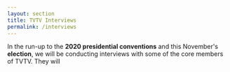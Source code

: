 ```yaml
---
layout: section
title: TVTV Interviews
permalink: /interviews
---
```


In the run-up to the **2020 presidential conventions** and this November's **election**, we will be conducting interviews with some of the core members of TVTV. They will 



<!-- {% include sections/last_post.html last_post=site.interviews.last%}
{% include sections/items_except_last.html items=site.interviews%} -->
